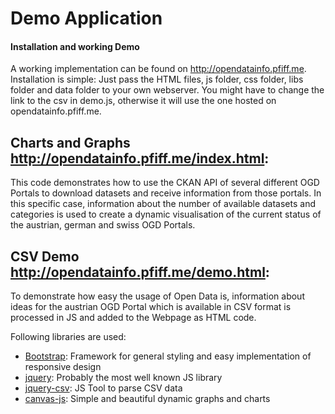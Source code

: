 # Demo Application

#### Installation and working Demo
A working implementation can be found on <http://opendatainfo.pfiff.me>.  
Installation is simple: Just pass the HTML files, js folder, css folder, libs folder and data folder to your own webserver. You might have to change the link to the csv in demo.js, otherwise it will use the one hosted on opendatainfo.pfiff.me.

## Charts and Graphs <http://opendatainfo.pfiff.me/index.html>:
This code demonstrates how to use the CKAN API of several different OGD Portals to download datasets and receive information from those portals. In this specific case, information about the number of available datasets and categories is used to create a dynamic visualisation of the current status of the austrian, german and swiss OGD Portals.

## CSV Demo <http://opendatainfo.pfiff.me/demo.html>:
To demonstrate how easy the usage of Open Data is, information about ideas for the austrian OGD Portal which is available in CSV format is processed in JS and added to the Webpage as HTML code. 

Following libraries are used:
* [Bootstrap](http://getbootstrap.com/): Framework for general styling and easy implementation of responsive design
* [jquery](https://jquery.com/): Probably the most well known JS library
* [jquery-csv](https://github.com/evanplaice/jquery-csv): JS Tool to parse CSV data
* [canvas-js](http://canvasjs.com/): Simple and beautiful dynamic graphs and charts
